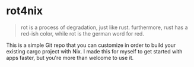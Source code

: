 
# rot4nix

> rot is a process of degradation, just like rust. furthermore, rust has a red-ish color, while rot is the german word for red.

This is a simple Git repo that you can customize in order to build your existing cargo project with Nix. I made this for myself to get started with apps faster, but you're more than welcome to use it.